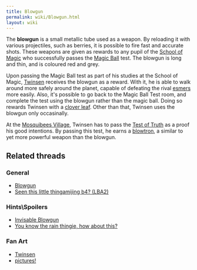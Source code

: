 ```yaml
---
title: Blowgun
permalink: wiki/Blowgun.html
layout: wiki
---
```


The **blowgun** is a small metallic tube used as a weapon. By reloading
it with various projectiles, such as berries, it is possible to fire
fast and accurate shots. These weapons are given as rewards to any pupil
of the [School of Magic](School_of_Magic "wikilink") who successfully
passes the [Magic Ball](Magic_Ball "wikilink") test. The blowgun is long
and thin, and is coloured red and grey.

Upon passing the Magic Ball test as part of his studies at the School of
Magic, [Twinsen](Twinsen "wikilink") receives the blowgun as a reward.
With it, he is able to walk around more safely around the planet,
capable of defeating the rival [esmers](esmers "wikilink") more easily.
Also, it's possible to go back to the Magic Ball Test room, and complete
the test using the blowgun rather than the magic ball. Doing so rewards
Twinsen with a [clover leaf](clover_leaf "wikilink"). Other than that,
Twinsen uses the blowgun only occasinally.

At the [Mosquibees Village](Mosquibees_Village "wikilink"), Twinsen has
to pass the [Test of Truth](Test_of_Truth "wikilink") as a proof his
good intentions. By passing this test, he earns a
[blowtron](blowtron "wikilink"), a similar to yet more powerful weapon
than the blowgun.

## Related threads

### General

- [Blowgun](https://forum.magicball.net/showthread.php?t=6054)
- [Seen this little thingamijing b4?
  (LBA2)](https://forum.magicball.net/showthread.php?t=2770)

### Hints\Spoilers

- [Invisable Blowgun](https://forum.magicball.net/showthread.php?t=6848)
- [You know the rain thingie, how about
  this?](https://forum.magicball.net/showthread.php?t=880)

### Fan Art

- [Twinsen](https://forum.magicball.net/showthread.php?t=11287)
- [pictures!](https://forum.magicball.net/showthread.php?t=4645)
